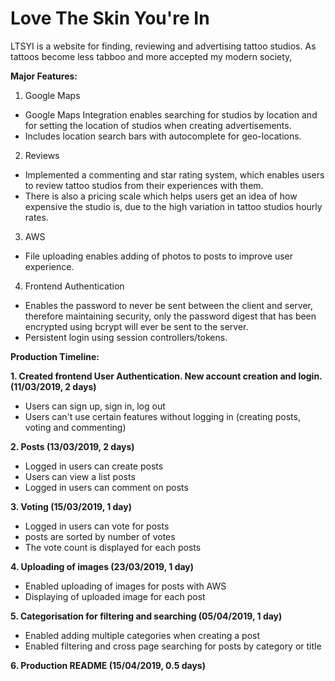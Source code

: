 # Love The Skin You're In

LTSYI is a website for finding, reviewing and advertising tattoo studios. As tattoos become less tabboo and more accepted my modern society, 


**Major Features:**

1. Google Maps

* Google Maps Integration enables searching for studios by location and for setting the location of studios when creating advertisements. 
* Includes location search bars with autocomplete for geo-locations. 

2. Reviews

* Implemented a commenting and star rating system, which enables users to review tattoo studios from their experiences with them. 
* There is also a pricing scale which helps users get an idea of how expensive the studio is, due to the high variation in tattoo studios hourly rates. 

3. AWS

* File uploading enables adding of photos to posts to improve user experience.

4. Frontend Authentication

* Enables the password to never be sent between the client and server, therefore maintaining security, only the password digest that has been encrypted using bcrypt will ever be sent to the server. 
* Persistent login using session controllers/tokens.




**Production Timeline:**

**1. Created frontend User Authentication. New account creation and login. (11/03/2019, 2 days)**

* Users can sign up, sign in, log out
* Users can't use certain features without logging in (creating posts, voting and commenting)

**2. Posts (13/03/2019, 2 days)**

* Logged in users can create posts
* Users can view a list posts
* Logged in users can comment on posts

**3. Voting (15/03/2019, 1 day)**

* Logged in users can vote for posts
* posts are sorted by number of votes
* The vote count is displayed for each posts

**4. Uploading of images (23/03/2019, 1 day)**

* Enabled uploading of images for posts with AWS
* Displaying of uploaded image for each post 

**5. Categorisation for filtering and searching (05/04/2019, 1 day)**

* Enabled adding multiple categories when creating a post
* Enabled filtering and cross page searching for posts by category or title

**6. Production README (15/04/2019, 0.5 days)**

